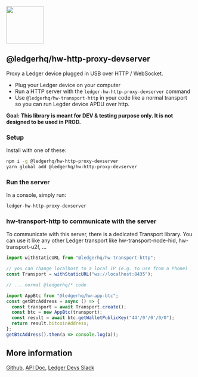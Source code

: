 <img src="https://user-images.githubusercontent.com/211411/34776833-6f1ef4da-f618-11e7-8b13-f0697901d6a8.png" height="100" />

## @ledgerhq/hw-http-proxy-devserver

Proxy a Ledger device plugged in USB over HTTP / WebSocket.

- Plug your Ledger device on your computer
- Run a HTTP server with the `ledger-hw-http-proxy-devserver` command
- Use `@ledgerhq/hw-transport-http` in your code like a normal transport so you can run Legder device APDU over http.

**Goal: This library is meant for DEV & testing purpose only. It is not designed to be used in PROD.**

### Setup

Install with one of these:

```sh
npm i -g @ledgerhq/hw-http-proxy-devserver
yarn global add @ledgerhq/hw-http-proxy-devserver
```

### Run the server

In a console, simply run:

```sh
ledger-hw-http-proxy-devserver
```

### hw-transport-http to communicate with the server

To communicate with this server, there is a dedicated Transport library. You can use it like any other Ledger transport like hw-transport-node-hid, hw-transport-u2f, ...

```js
import withStaticURL from "@ledgerhq/hw-transport-http";

// you can change localhost to a local IP (e.g. to use from a Phone)
const Transport = withStaticURL("ws://localhost:8435");

// ... normal @ledgerhq/* code

import AppBtc from "@ledgerhq/hw-app-btc";
const getBtcAddress = async () => {
  const transport = await Transport.create();
  const btc = new AppBtc(transport);
  const result = await btc.getWalletPublicKey("44'/0'/0'/0/0");
  return result.bitcoinAddress;
};
getBtcAddress().then(a => console.log(a));
```

## More information

[Github](https://github.com/LedgerHQ/ledgerjs/),
[API Doc](http://ledgerhq.github.io/ledgerjs/),
[Ledger Devs Slack](https://ledger-dev.slack.com/)
